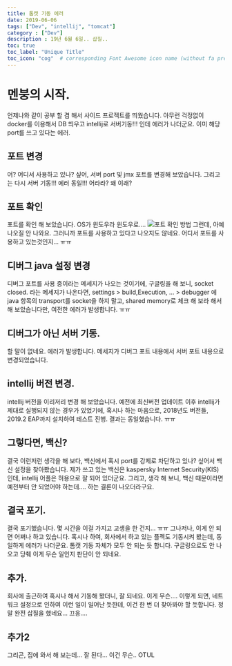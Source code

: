 ```yaml
---
title: 톰캣 기동 에러
date: 2019-06-06
tags: ["Dev", "intellij", "tomcat"]
category : ["Dev"]
description : 19년 6월 6일.. 삽질..
toc: true
toc_label: "Unique Title"
toc_icon: "cog"  # corresponding Font Awesome icon name (without fa prefix)
---
```


# 멘붕의 시작.
언제나와 같이 공부 할 겸 해서 사이드 프로젝트를 띄웠습니다.
아무런 걱정없이 docker를 이용해서 DB 띄우고
intellij로 서버기동!!! 인데 에러가 나더군요.
이미 해당 port를 쓰고 있다는 에러.

## 포트 변경
어? 어디서 사용하고 있나? 싶어, 
서버 port 및 jmx 포트를 변경해 보았습니다. 
그리고는 다시 서버 기동!!! 에러 동일!!!
어라라? 왜 이래?

## 포트 확인
포트를 확인 해 보았습니다.
OS가 윈도우라 윈도우로....  ![포트 확인 방법]( )
그런데, 아예 나오질 안 나와요.
그러니까 포트를 사용하고 있다고 나오지도 않네요.
어디서 포트를 사용하고 있는것인지... ㅠㅠ

## 디버그 java 설정 변경
디버그 포트를 사용 중이라는 메세지가 나오는 것이기에,
구글링을 해 보니, 
socket closed. 라는 메세지가 나온다면,
settings > build,Execution, ... > debugger 에 
java 항목의 transport를 socket을 하지 말고, 
shared memory로 체크 해 보라 해서 해 보았습니다만,
여전한 에러가 발생합니다. ㅠㅠ

## 디버그가 아닌 서버 기동.
할 말이 없네요. 에러가 발생합니다.
메세지가 디버그 포트 내용에서 
서버 포트 내용으로 변경되었습니다.

## intellij 버전 변경.
intellij 버전을 이리저리 변경 해 보았습니다.
예전에 최신버전 업데이트 이후 intellij가 제대로 실행되지 않는 경우가 있었기에,
혹시나 하는 마음으로, 2018년도 버전들, 2019.2 EAP까지 설치하여 테스트 진행.
결과는 동일했습니다.  ㅠㅠ

## 그렇다면, 백신? 
결국 이런저런 생각을 해 보다, 백신에서 혹시 port를 강제로 차단하고 있나?
싶어서 백신 설정을 찾아봤습니다. 
제가 쓰고 있는 백신은 kaspersky Internet Security(KIS) 인데,
intellij 어플은 허용으로 잘 되어 있더군요.
그리고, 생각 해 보니, 백신 때문이라면 예전부터 안 되었어야 하는데.... 하는 결론이 나오더라구요.

## 결국 포기.
결국 포기했습니다. 몇 시간을 이걸 가지고 고생을 한 건지... ㅠㅠ
그나저나, 이게 안 되면 어쩌나 하고 있습니다.
혹시나 하여, 회사에서 하고 있는 플젝도 기동시켜 봤는데, 동일하게 에러가 나더군요.
톰캣 기동 자체가 모두 안 되는 듯 합니다.
구글링으로도 안 나오고 당췌 이게 무슨 일인지 판단이 안 되네요.

## 추가.
회사에 출근하여 혹시나 해서 기동해 봤더니, 잘 되네요. 이게 무슨....
이렇게 되면, 네트워크 설정으로 인하여 이런 일이 일어난 듯한데,
이건 한 번 더 찾아봐야 할 듯합니다. 
정말 완전 삽질을 했네요... 끄응....

## 추가2
그리곤, 집에 와서 해 보는데... 
잘 된다... 이건 무슨.. OTUL